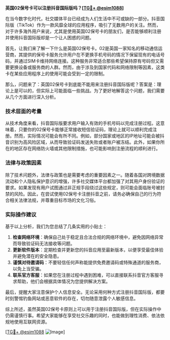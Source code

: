 **英国02保号卡可以注册抖音国际版吗？[[TG💪+ @esim1088](https://t.me/s/esim1088)]**

在当今数字化时代，社交媒体平台已经成为人们生活中不可或缺的一部分。抖音国际版（TikTok）作为一款风靡全球的应用程序，吸引了无数用户的关注。然而，对于许多海外用户来说，尤其是使用英国02保号卡的朋友们，是否能够顺利注册并使用抖音国际版却是一个让人困惑的问题。

首先，让我们来了解一下什么是英国02保号卡。02是英国一家知名的移动通信运营商，其提供的保号卡服务允许用户在不更换手机号码的情况下保留现有的电话号码，并通过SIM卡维持网络连接。这种服务非常适合那些希望保持原有号码但又需要更换设备或服务商的人群。然而，由于涉及到国家代码和网络限制等因素，这类卡在某些应用程序上的使用可能会受到一定的限制。

那么，问题来了：英国02保号卡到底能不能用来注册抖音国际版呢？答案是：理论上是可以的，但实际上可能面临一些挑战。为了更好地解答这个问题，我们需要从几个方面进行深入分析。

### 技术层面的考量

从技术角度来看，抖音国际版要求用户输入有效的手机号码以完成注册过程。这意味着，只要你的02保号卡能够正常接收短信验证码，理论上就可以顺利完成注册。然而，实际情况可能会有所不同。例如，部分国家或地区的IP地址可能会被抖音识别为高风险区域，从而导致验证码发送失败或者账户被冻结。此外，如果你所在的地区存在网络防火墙或其他限制措施，也可能影响到注册流程的顺利进行。

### 法律与政策因素

除了技术问题外，法律与政策也是需要考虑的重要因素之一。随着各国对跨境数据流动和个人隐私保护意识的增强，许多社交媒体平台都加强了对其用户身份验证的要求。如果发现有用户试图通过非正规手段绕过这些规定，则可能会面临账号被封禁的风险。因此，在尝试使用02保号卡注册抖音之前，请务必确保自己的行为符合相关法律法规，并尊重目标市场的文化习俗。

### 实际操作建议

基于以上分析，我们为您总结了几条实用的小贴士：

1. **检查网络环境**：确保自己处于稳定且合法合规的网络环境中，避免因网络异常而导致验证码无法接收等问题。
2. **更新软件版本**：定期检查并更新您的抖音应用至最新版本，以便享受最佳体验并避免潜在的安全隐患。
3. **谨慎对待邀请码**：不要轻信任何声称能提供免费邀请码或特殊通道的服务商，以免上当受骗。
4. **联系官方客服**：如果您在注册过程中遇到困难，可以直接联系抖音官方客服寻求帮助，他们会根据具体情况为您提供解决方案。

最后，提醒大家注意保护个人信息安全。无论采用何种方式注册抖音国际版，都要时刻警惕钓鱼网站或恶意软件的存在，切勿随意泄露个人敏感信息。

综上所述，虽然英国02保号卡原则上可以用于注册抖音国际版，但在实际操作中仍需谨慎行事。希望大家能够在享受社交乐趣的同时，也能做到理性消费、依法依规地使用互联网资源。

[[TG💪+ @esim1088](https://t.me/s/esim1088) ![Image](https://i.postimg.cc/4NQfJmqS/Snipaste-2025-05-13-00-14-12.png)]